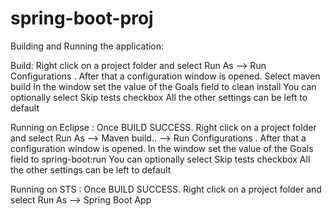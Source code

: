 # spring-boot-proj

Building and Running the application:

Build:
Right click on a project folder and select Run As --> Run Configurations . After that a configuration window is opened. Select maven build
In the window set the value of the Goals field to clean install
You can optionally select Skip tests checkbox
All the other settings can be left to default

Running on Eclipse :
Once BUILD SUCCESS. Right click on a project folder and select Run As --> Maven build.. --> Run Configurations . After that a configuration window is opened.
In the window set the value of the Goals field to spring-boot:run
You can optionally select Skip tests checkbox
All the other settings can be left to default

Running on STS :
Once BUILD SUCCESS. Right click on a project folder and select Run As --> Spring Boot App

